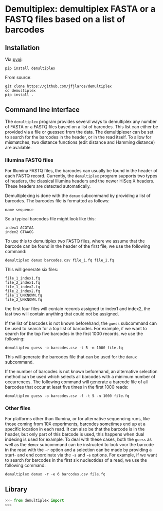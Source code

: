 # Demultiplex: demultiplex FASTA or a FASTQ files based on a list of barcodes


## Installation
Via [pypi](https://pypi.python.org/pypi/demultiplex):

    pip install demultiplex

From source:

    git clone https://github.com/jfjlaros/demultiplex
    cd demultiplex
    pip install .


## Command line interface
The `demultiplex` program provides several ways to demultiplex any number of
FASTA or a FASTQ files based on a list of barcodes. This list can either be
provided via a file or guessed from the data. The demultiplexer can be set to
search for the barcodes in the header, or in the read itself. To allow for
mismatches, two distance functions (edit distance and Hamming distance) are
available.

### Illumina FASTQ files
For Illumina FASTQ files, the barcodes can usually be found in the header of
each FASTQ record. Currently, the `demultiplex` program supports two types of
headers, the classical Illumina headers and the newer HiSeq X headers. These
headers are detected automatically.

Demultiplexing is done with the `demux` subcommand by providing a list of
barcodes. The barcodes file is formatted as follows:

    name sequence

So a typical barcodes file might look like this:

    index1 ACGTAA
    index2 GTAAGG

To use this to demultiplex two FASTQ files, where we assume that the barcode
can be found in the header of the first file, we use the following command:

    demultiplex demux barcodes.csv file_1.fq file_2.fq

This will generate six files:

    file_1_index1.fq
    file_2_index1.fq
    file_1_index2.fq
    file_2_index2.fq
    file_1_UNKNOWN.fq
    file_2_UNKNOWN.fq

the first four files will contain records assigned to index1 and index2, the
last two will contain anything that could not be assigned.

If the list of barcodes is not known beforehand, the `guess` subcommand can be
used to search for a top list of barcodes. For example, if we want to search
for the top five barcodes in the first 1000 records, we use the following:

    demultiplex guess -o barcodes.csv -t 5 -n 1000 file.fq

This will generate the barcodes file that can be used for the `demux`
subcommand.

If the number of barcodes is not known beforehand, an alternative selection
method can be used which selects all barcodes with a minimum number of
occurrences. The following command will generate a barcode file of all barcodes
that occur at least five times in the first 1000 reads:

    demultiplex guess -o barcodes.csv -f -t 5 -n 1000 file.fq

### Other files
For platforms other than Illumina, or for alternative sequencing runs, like
those coming from 10X experiments, barcodes sometimes end up at a specific
location in each read. It can also be that the barcode is in the header, but
only part of this barcode is used, this happens when dual indexing is used for
example. To deal with these cases, both the `guess` as well as the `demux`
subcommand can be instructed to look voor the barcode in the read with the `-r`
option and a selection can be made by providing a start- and end coordinate
via the `-s` and `-e` options. For example, if we want to search for barcodes
in the first six nucleotides of a read, we use the following command:

    demultiplex demux -r -e 6 barcodes.csv file.fq


## Library

```python
>>> from demultiplex import 
>>>
```

